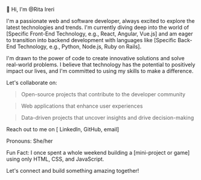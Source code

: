 👋 Hi, I'm @Rita Ireri

I'm a passionate web and software developer, always excited to explore the latest technologies and trends. I'm currently diving deep into the world of [Specific Front-End Technology, e.g., React, Angular, Vue.js] and am eager to transition into backend development with languages like [Specific Back-End Technology, e.g., Python, Node.js, Ruby on Rails].

I'm drawn to the power of code to create innovative solutions and solve real-world problems. I believe that technology has the potential to positively impact our lives, and I'm committed to using my skills to make a difference.

Let's collaborate on:

>Open-source projects that contribute to the developer community

>Web applications that enhance user experiences

>Data-driven projects that uncover insights and drive decision-making

Reach out to me on [ LinkedIn, GitHub, email]

Pronouns: She/her

Fun Fact: I once spent a whole weekend building a [mini-project or game] using only HTML, CSS, and JavaScript.

Let's connect and build something amazing together!
<!---
R-Ireri/R-Ireri is a ✨ special ✨ repository because its `README.md` (this file) appears on your GitHub profile.
You can click the Preview link to take a look at your changes.
--->
